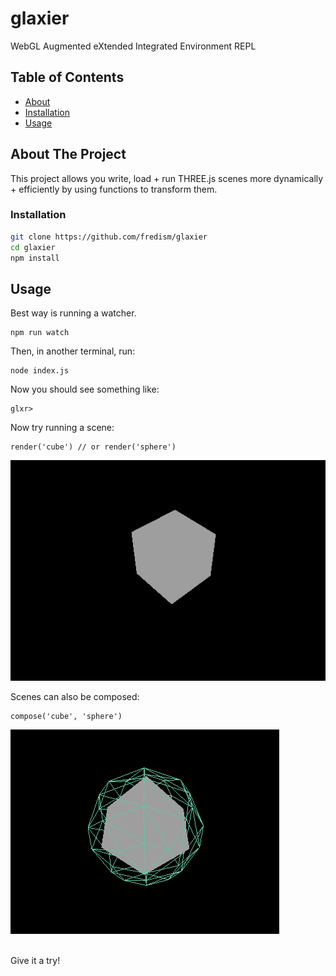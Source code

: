 # glaxier
WebGL Augmented eXtended Integrated Environment REPL



<!-- TABLE OF CONTENTS -->
## Table of Contents

* [About](#about-the-project)
* [Installation](#installation)
* [Usage](#usage)



<!-- ABOUT THE PROJECT -->
## About The Project
This project allows you write, load + run THREE.js scenes more dynamically + efficiently by using functions to transform them.


<!-- GETTING STARTED -->
<!--
## Getting Started

To get a local copy up and running follow these simple steps.

### Prerequisites

This is an example of how to list things you need to use the software and how to install them.
* npm
```sh
npm install npm@latest -g
```
-->

### Installation
 
```sh
git clone https://github.com/fredism/glaxier
cd glaxier
npm install
```
<!-- USAGE EXAMPLES -->
## Usage
Best way is running a watcher.
```
npm run watch
```

Then, in another terminal, run:
```
node index.js
```

Now you should see something like:
```
glxr>
```

Now try running a scene:
```
render('cube') // or render('sphere')
```
![alt text](https://github.com/fredism/glaxier/blob/master/assets/img/cube.png?raw=true)


Scenes can also be composed:
```
compose('cube', 'sphere')
```
![alt text](https://github.com/fredism/glaxier/blob/master/assets/img/composed.png?raw=true)

<br />
Give it a try!
